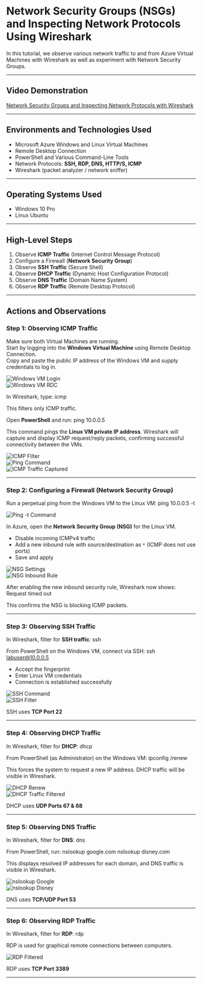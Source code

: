 # Network Security Groups (NSGs) and Inspecting Network Protocols Using Wireshark

In this tutorial, we observe various network traffic to and from Azure Virtual Machines with Wireshark as well as experiment with Network Security Groups.

---

## Video Demonstration
[Network Security Groups and Inspecting Network Protocols with Wireshark](https://www.youtube.com/watch?v=w8H5fWBHddA&t=24s)

---

## Environments and Technologies Used
- Microsoft Azure Windows and Linux Virtual Machines  
- Remote Desktop Connection  
- PowerShell and Various Command-Line Tools  
- Network Protocols: **SSH, RDP, DNS, HTTP/S, ICMP**  
- Wireshark (packet analyzer / network sniffer)

---

## Operating Systems Used
- Windows 10 Pro  
- Linux Ubuntu  

---

## High-Level Steps
1. Observe **ICMP Traffic** (Internet Control Message Protocol)  
2. Configure a Firewall (**Network Security Group**)  
3. Observe **SSH Traffic** (Secure Shell)  
4. Observe **DHCP Traffic** (Dynamic Host Configuration Protocol)  
5. Observe **DNS Traffic** (Domain Name System)  
6. Observe **RDP Traffic** (Remote Desktop Protocol)  

---

## Actions and Observations

### Step 1: Observing ICMP Traffic
Make sure both Virtual Machines are running.  
Start by logging into the **Windows Virtual Machine** using Remote Desktop Connection.  
Copy and paste the public IP address of the Windows VM and supply credentials to log in.  

![Windows VM Login](Screenshot-2025-06-27-122056.png)  
![Windows VM RDC](Screenshot-2025-06-27-122135.png)  

In Wireshark, type: icmp


This filters only ICMP traffic.  

Open **PowerShell** and run: ping 10.0.0.5


This command pings the **Linux VM private IP address**. Wireshark will capture and display ICMP request/reply packets, confirming successful connectivity between the VMs.

![ICMP Filter](scrnshot-4.png)  
![Ping Command](scrnshot-2.png)  
![ICMP Traffic Captured](scrnshot-5.png)  

---

### Step 2: Configuring a Firewall (Network Security Group)
Run a perpetual ping from the Windows VM to the Linux VM: ping 10.0.0.5 -t


![Ping -t Command](scrnshot-ping-t.png)  

In Azure, open the **Network Security Group (NSG)** for the Linux VM.  
- Disable incoming ICMPv4 traffic  
- Add a new inbound rule with source/destination as `*` (ICMP does not use ports)  
- Save and apply  

![NSG Settings](Screenshot-2025-06-27-123217.png)  
![NSG Inbound Rule](Screenshot-2025-06-27-123636.png)  

After enabling the new inbound security rule, Wireshark now shows: Request timed out


This confirms the NSG is blocking ICMP packets.  

---

### Step 3: Observing SSH Traffic
In Wireshark, filter for **SSH traffic**: ssh


From PowerShell on the Windows VM, connect via SSH: ssh labuser@10.0.0.5


- Accept the fingerprint  
- Enter Linux VM credentials  
- Connection is established successfully  

![SSH Command](ssh-command.png)  
![SSH Filter](ssh-filter-after-connection.png)  

SSH uses **TCP Port 22**  

---

### Step 4: Observing DHCP Traffic
In Wireshark, filter for **DHCP**: dhcp


From PowerShell (as Administrator) on the Windows VM: ipconfig /renew


This forces the system to request a new IP address. DHCP traffic will be visible in Wireshark.  

![DHCP Renew](ipconfig-renew.png)  
![DHCP Traffic Filtered](dhcp-filtered.png)  

DHCP uses **UDP Ports 67 & 68**  

---

### Step 5: Observing DNS Traffic
In Wireshark, filter for **DNS**: dns


From PowerShell, run:
nslookup google.com
nslookup disney.com


This displays resolved IP addresses for each domain, and DNS traffic is visible in Wireshark.  

![nslookup Google](nslookup-google.png)  
![nslookup Disney](nslookup-disney.png)  

DNS uses **TCP/UDP Port 53**  

---

### Step 6: Observing RDP Traffic
In Wireshark, filter for **RDP**: rdp


RDP is used for graphical remote connections between computers.  

![RDP Filtered](rdp-filtered.png)  

RDP uses **TCP Port 3389**  

---

















